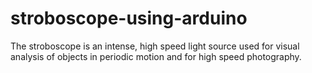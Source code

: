 # stroboscope-using-arduino
The stroboscope is an intense, high speed light source used for visual analysis of objects in periodic motion and for high speed photography.
